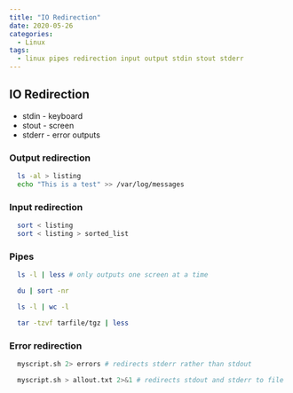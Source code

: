 ```yaml
---
title: "IO Redirection"
date: 2020-05-26
categories:
  - Linux
tags:
  - linux pipes redirection input output stdin stout stderr
---
```


## IO Redirection


- stdin - keyboard
- stout - screen
- stderr - error outputs


### Output redirection

```bash
  ls -al > listing
  echo "This is a test" >> /var/log/messages
  ```

### Input redirection

```bash
  sort < listing
  sort < listing > sorted_list
  ```

### Pipes

```bash
  ls -l | less # only outputs one screen at a time

  du | sort -nr

  ls -l | wc -l

  tar -tzvf tarfile/tgz | less
```

### Error redirection

```bash
  myscript.sh 2> errors # redirects stderr rather than stdout

  myscript.sh > allout.txt 2>&1 # redirects stdout and stderr to file
```
